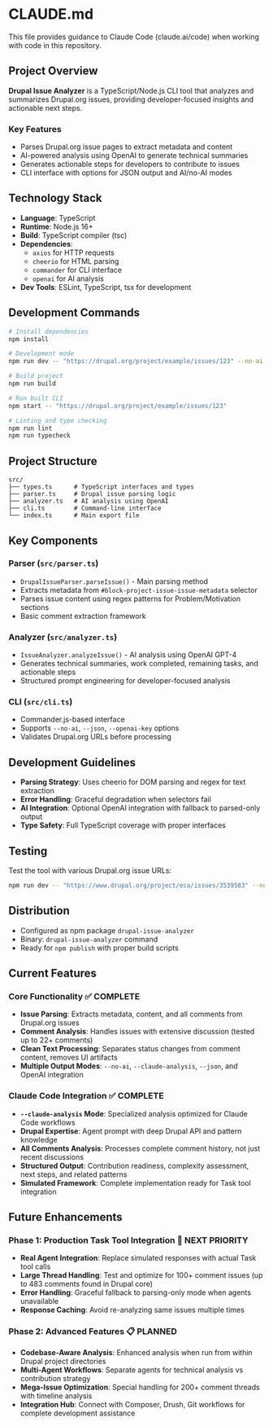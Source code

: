 # CLAUDE.md

This file provides guidance to Claude Code (claude.ai/code) when working with code in this repository.

## Project Overview

**Drupal Issue Analyzer** is a TypeScript/Node.js CLI tool that analyzes and summarizes Drupal.org issues, providing developer-focused insights and actionable next steps.

### Key Features
- Parses Drupal.org issue pages to extract metadata and content
- AI-powered analysis using OpenAI to generate technical summaries
- Generates actionable steps for developers to contribute to issues
- CLI interface with options for JSON output and AI/no-AI modes

## Technology Stack

- **Language**: TypeScript
- **Runtime**: Node.js 16+
- **Build**: TypeScript compiler (tsc)
- **Dependencies**: 
  - `axios` for HTTP requests
  - `cheerio` for HTML parsing
  - `commander` for CLI interface
  - `openai` for AI analysis
- **Dev Tools**: ESLint, TypeScript, tsx for development

## Development Commands

```bash
# Install dependencies
npm install

# Development mode
npm run dev -- "https://drupal.org/project/example/issues/123" --no-ai

# Build project
npm run build

# Run built CLI
npm start -- "https://drupal.org/project/example/issues/123"

# Linting and type checking
npm run lint
npm run typecheck
```

## Project Structure

```
src/
├── types.ts      # TypeScript interfaces and types
├── parser.ts     # Drupal issue parsing logic
├── analyzer.ts   # AI analysis using OpenAI
├── cli.ts        # Command-line interface
└── index.ts      # Main export file
```

## Key Components

### Parser (`src/parser.ts`)
- `DrupalIssueParser.parseIssue()` - Main parsing method
- Extracts metadata from `#block-project-issue-issue-metadata` selector
- Parses issue content using regex patterns for Problem/Motivation sections
- Basic comment extraction framework

### Analyzer (`src/analyzer.ts`)
- `IssueAnalyzer.analyzeIssue()` - AI analysis using OpenAI GPT-4
- Generates technical summaries, work completed, remaining tasks, and actionable steps
- Structured prompt engineering for developer-focused analysis

### CLI (`src/cli.ts`)
- Commander.js-based interface
- Supports `--no-ai`, `--json`, `--openai-key` options
- Validates Drupal.org URLs before processing

## Development Guidelines

- **Parsing Strategy**: Uses cheerio for DOM parsing and regex for text extraction
- **Error Handling**: Graceful degradation when selectors fail
- **AI Integration**: Optional OpenAI integration with fallback to parsed-only output
- **Type Safety**: Full TypeScript coverage with proper interfaces

## Testing

Test the tool with various Drupal.org issue URLs:
```bash
npm run dev -- "https://www.drupal.org/project/eca/issues/3539583" --no-ai
```

## Distribution

- Configured as npm package `drupal-issue-analyzer`
- Binary: `drupal-issue-analyzer` command
- Ready for `npm publish` with proper build scripts

## Current Features

### Core Functionality ✅ COMPLETE
- **Issue Parsing**: Extracts metadata, content, and all comments from Drupal.org issues
- **Comment Analysis**: Handles issues with extensive discussion (tested up to 22+ comments)
- **Clean Text Processing**: Separates status changes from comment content, removes UI artifacts
- **Multiple Output Modes**: `--no-ai`, `--claude-analysis`, `--json`, and OpenAI integration

### Claude Code Integration ✅ COMPLETE  
- **`--claude-analysis` Mode**: Specialized analysis optimized for Claude Code workflows
- **Drupal Expertise**: Agent prompt with deep Drupal API and pattern knowledge
- **All Comments Analysis**: Processes complete comment history, not just recent discussions
- **Structured Output**: Contribution readiness, complexity assessment, next steps, and related patterns
- **Simulated Framework**: Complete implementation ready for Task tool integration

## Future Enhancements

### Phase 1: Production Task Tool Integration 🔄 NEXT PRIORITY
- **Real Agent Integration**: Replace simulated responses with actual Task tool calls
- **Large Thread Handling**: Test and optimize for 100+ comment issues (up to 483 comments found in Drupal core)
- **Error Handling**: Graceful fallback to parsing-only mode when agents unavailable
- **Response Caching**: Avoid re-analyzing same issues multiple times

### Phase 2: Advanced Features 📋 PLANNED
- **Codebase-Aware Analysis**: Enhanced analysis when run from within Drupal project directories
- **Multi-Agent Workflows**: Separate agents for technical analysis vs contribution strategy  
- **Mega-Issue Optimization**: Special handling for 200+ comment threads with timeline analysis
- **Integration Hub**: Connect with Composer, Drush, Git workflows for complete development assistance